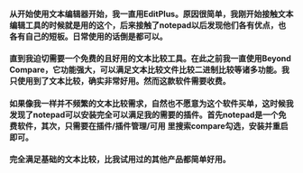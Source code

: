 #### 从开始使用文本编辑器开始，我一直用EditPlus。原因很简单，我刚开始接触文本编辑工具的时候就是用的这个，后来接触了notepad以后发现他们各有优点，也各有自己的短板。日常使用的话倒是都可以。  
#### 直到我迫切需要一个免费的且好用的文本比较工具。在此之前我一直使用Beyond Compare，它功能强大，可以满足文本比较文件比较二进制比较等诸多功能。我只使用到了文本比较，确实非常好用。然而这款软件需要收费。
#### 如果像我一样并不频繁的文本比较需求，自然也不愿意为这个软件买单，这时候我发现了notepad可以安装完全可以满足我的需要的插件。首先notepad是一个免费软件，其次，只需要在插件/插件管理/可用 里搜索compare勾选，安装并重启即可。
#### 完全满足基础的文本比较，比我试用过的其他产品都简单好用。
